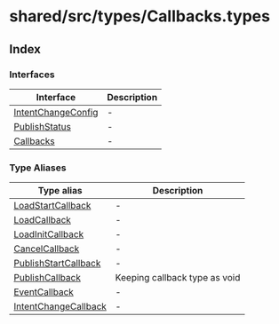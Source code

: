 # shared/src/types/Callbacks.types

## Index

### Interfaces

| Interface | Description |
| ------ | ------ |
| [IntentChangeConfig](interfaces/IntentChangeConfig.md) | - |
| [PublishStatus](interfaces/PublishStatus.md) | - |
| [Callbacks](interfaces/Callbacks.md) | - |

### Type Aliases

| Type alias | Description |
| ------ | ------ |
| [LoadStartCallback](type-aliases/LoadStartCallback.md) | - |
| [LoadCallback](type-aliases/LoadCallback.md) | - |
| [LoadInitCallback](type-aliases/LoadInitCallback.md) | - |
| [CancelCallback](type-aliases/CancelCallback.md) | - |
| [PublishStartCallback](type-aliases/PublishStartCallback.md) | - |
| [PublishCallback](type-aliases/PublishCallback.md) | Keeping callback type as void | `Promise<PublishStatus>` for the publish operation, to handle promises as well |
| [EventCallback](type-aliases/EventCallback.md) | - |
| [IntentChangeCallback](type-aliases/IntentChangeCallback.md) | - |
